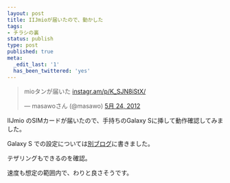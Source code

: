 ```yaml
---
layout: post
title: IIJmioが届いたので、動かした
tags:
- チラシの裏
status: publish
type: post
published: true
meta:
  _edit_last: '1'
  has_been_twittered: 'yes'
---
```

<blockquote class="twitter-tweet" lang="ja"><p>mioタンが届いた <a href="http://t.co/bHCwwF0N" title="http://instagr.am/p/K_SJN8iStX/">instagr.am/p/K_SJN8iStX/</a></p>&mdash; masawoさん (@masawo) <a href="https://twitter.com/masawo/status/205451015238070274" data-datetime="2012-05-24T00:11:53+00:00">5月 24, 2012</a></blockquote>
<script src="//platform.twitter.com/widgets.js" charset="utf-8"></script>

IIJmio のSIMカードが届いたので、手持ちのGalaxy Sに挿して動作確認してみました。

Galaxy S での設定については<a href="http://d.hatena.ne.jp/masa-wo/20120525/1337939582">別ブログ</a>に書きました。

テザリングもできるのを確認。

速度も想定の範囲内で、わりと良さそうです。
